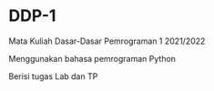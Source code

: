 # DDP-1
Mata Kuliah Dasar-Dasar Pemrograman 1 2021/2022 

Menggunakan bahasa pemrograman Python

Berisi tugas Lab dan TP
